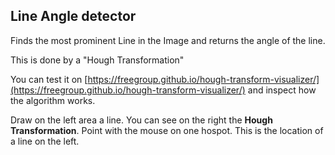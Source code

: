 ## Line Angle detector

Finds the most prominent Line in the Image and returns the angle of the line.

This is done by a "Hough Transformation"

You can test it on [https://freegroup.github.io/hough-transform-visualizer/](https://freegroup.github.io/hough-transform-visualizer/)
and inspect how the algorithm works.

Draw on the left area a line. You can see on the right the **Hough Transformation**.
Point with the mouse on one hospot. This is the location of a line on the left.


